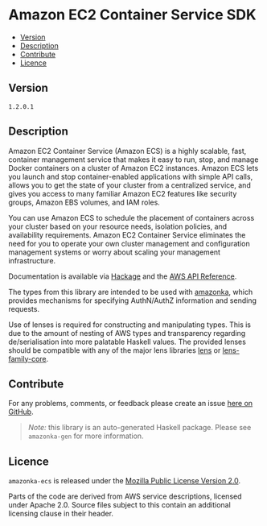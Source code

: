 # Amazon EC2 Container Service SDK

* [Version](#version)
* [Description](#description)
* [Contribute](#contribute)
* [Licence](#licence)


## Version

`1.2.0.1`


## Description

Amazon EC2 Container Service (Amazon ECS) is a highly scalable, fast,
container management service that makes it easy to run, stop, and manage
Docker containers on a cluster of Amazon EC2 instances. Amazon ECS lets
you launch and stop container-enabled applications with simple API
calls, allows you to get the state of your cluster from a centralized
service, and gives you access to many familiar Amazon EC2 features like
security groups, Amazon EBS volumes, and IAM roles.

You can use Amazon ECS to schedule the placement of containers across
your cluster based on your resource needs, isolation policies, and
availability requirements. Amazon EC2 Container Service eliminates the
need for you to operate your own cluster management and configuration
management systems or worry about scaling your management
infrastructure.

Documentation is available via [Hackage](http://hackage.haskell.org/package/amazonka-ecs)
and the [AWS API Reference](http://docs.aws.amazon.com/AmazonECS/latest/APIReference/Welcome.html).

The types from this library are intended to be used with [amazonka](http://hackage.haskell.org/package/amazonka),
which provides mechanisms for specifying AuthN/AuthZ information and sending requests.

Use of lenses is required for constructing and manipulating types.
This is due to the amount of nesting of AWS types and transparency regarding
de/serialisation into more palatable Haskell values.
The provided lenses should be compatible with any of the major lens libraries
[lens](http://hackage.haskell.org/package/lens) or [lens-family-core](http://hackage.haskell.org/package/lens-family-core).

## Contribute

For any problems, comments, or feedback please create an issue [here on GitHub](https://github.com/brendanhay/amazonka/issues).

> _Note:_ this library is an auto-generated Haskell package. Please see `amazonka-gen` for more information.


## Licence

`amazonka-ecs` is released under the [Mozilla Public License Version 2.0](http://www.mozilla.org/MPL/).

Parts of the code are derived from AWS service descriptions, licensed under Apache 2.0.
Source files subject to this contain an additional licensing clause in their header.
